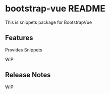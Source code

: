 # bootstrap-vue README

This is snippets package for BootstrapVue

## Features

Provides Snippets

WIP

## Release Notes

WIP
